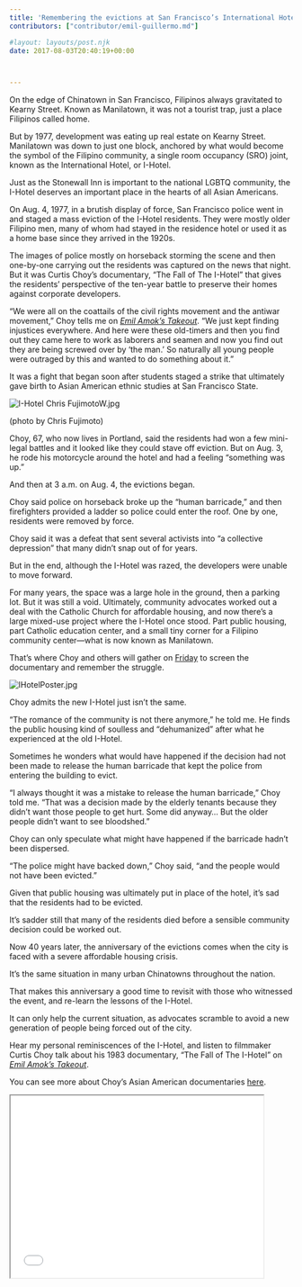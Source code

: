 ```yaml
---
title: 'Remembering the evictions at San Francisco’s International Hotel'
contributors: ["contributor/emil-guillermo.md"]

#layout: layouts/post.njk
date: 2017-08-03T20:40:19+00:00



---
```


On the edge of Chinatown in San Francisco, Filipinos always gravitated to Kearny Street. Known as Manilatown, it was not a tourist trap, just a place Filipinos called home.

But by 1977, development was eating up real estate on Kearny Street. Manilatown was down to just one block, anchored by what would become the symbol of the Filipino community, a single room occupancy (SRO) joint, known as the International Hotel, or I-Hotel.

Just as the Stonewall Inn is important to the national LGBTQ community, the I-Hotel deserves an important place in the hearts of all Asian Americans.

On Aug. 4, 1977, in a brutish display of force, San Francisco police went in and staged a mass eviction of the I-Hotel residents. They were mostly older Filipino men, many of whom had stayed in the residence hotel or used it as a home base since they arrived in the 1920s.

The images of police mostly on horseback storming the scene and then one-by-one carrying out the residents was captured on the news that night. But it was Curtis Choy’s documentary, “The Fall of The I-Hotel” that gives the residents’ perspective of the ten-year battle to preserve their homes against corporate developers.

“We were all on the coattails of the civil rights movement and the antiwar movement,” Choy tells me on _[Emil Amok’s Takeout](https://bit.ly/2wcayRN)_. “We just kept finding injustices everywhere. And here were these old-timers and then you find out they came here to work as laborers and seamen and now you find out they are being screwed over by ‘the man.’  So naturally all young people were outraged by this and wanted to do something about it.”

It was a fight that began soon after students staged a strike that ultimately gave birth to Asian American ethnic studies at San Francisco State.

![I-Hotel Chris FujimotoW.jpg](/uploads/I-Hotel%20Chris%20FujimotoW.jpg)

(photo by Chris Fujimoto)

Choy, 67, who now lives in Portland, said the residents had won a few mini-legal battles and it looked like they could stave off eviction. But on Aug. 3, he rode his motorcycle around the hotel and had a feeling “something was up.”

And then at 3 a.m. on Aug. 4, the evictions began.

Choy said police on horseback broke up the “human barricade,” and then firefighters provided a ladder so police could enter the roof. One by one, residents were removed by force.

Choy said it was a defeat that sent several activists into “a collective depression” that many didn’t snap out of for years.

But in the end, although the I-Hotel was razed, the developers were unable to move forward.

For many years, the space was a large hole in the ground, then a parking lot. But it was still a void. Ultimately, community advocates worked out a deal with the Catholic Church for affordable housing, and now there’s a large mixed-use project where the I-Hotel once stood. Part public housing, part Catholic education center, and a small tiny corner for a Filipino community center—what is now known as Manilatown.

That’s where Choy and others will gather on [Friday](https://bit.ly/2vuAk6d) to screen the documentary and remember the struggle.

![IHotelPoster.jpg](/uploads/IHotelPoster.jpg)

Choy admits the new I-Hotel just isn’t the same.

“The romance of the community is not there anymore,” he told me. He finds the
public housing kind of soulless and “dehumanized” after what he experienced at
the old I-Hotel.

Sometimes he wonders what would have happened if the decision had not been made
to release the human barricade that kept the police from entering the building
to evict.

“I always thought it was a mistake to release the human barricade,” Choy told
me. “That was a decision made by the elderly tenants because they didn’t want
those people to get hurt. Some did anyway… But the older people didn’t want to
see bloodshed.”

Choy can only speculate what might have happened if the barricade hadn’t been
dispersed.

“The police might have backed down,” Choy said, “and the people would not have
been evicted.”

Given that public housing was ultimately put in place of the hotel, it’s sad
that the residents had to be evicted.

It’s sadder still that many of the residents died before a sensible community
decision could be worked out.

Now 40 years later, the anniversary of the evictions comes when the city is
faced with a severe affordable housing crisis.

It’s the same situation in many urban Chinatowns throughout the nation.

That makes this anniversary a good time to revisit with those who witnessed the
event, and re-learn the lessons of the I-Hotel.

It can only help the current situation, as advocates scramble to avoid a new
generation of people being forced out of the city.

Hear my personal reminiscences of the I-Hotel, and listen to filmmaker Curtis
Choy talk about his 1983 documentary, “The Fall of The I-Hotel” on _[Emil Amok’s
Takeout](https://bit.ly/2wcayRN)_.

You can see more about Choy’s Asian American documentaries
[here](https://www.chonkmoonhunter.com/Asian-American-History.html).

<iframe
src="//html5-player.libsyn.com/embed/episode/id/5608101/height/324/width/450/theme/standard/autonext/no/thumbnail/yes/autoplay/no/preload/no/no_addthis/no/direction/backward/"
height="324" width="450" scrolling="no" allowfullscreen=""
webkitallowfullscreen="" mozallowfullscreen="" oallowfullscreen=""
msallowfullscreen=""></iframe>

